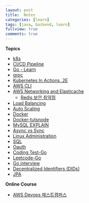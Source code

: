 ```yaml
---
layout: post
title:  Notes
categories: [learn]
tags: [java, backend, learn]
fullview: true
comments: true
---
```



**Topics**
- [k8s](k8s)
- [CI/CD Pipeline](cicd)
- [Go - Learn](golang)
- [grpc](grpc)
- [Kubernetes In Actions .2E](doc_k_in_actions)
- [AWS CLI](doc_aws_cli)
- [AWS Networking and  Elasticache](elasticache)
    - [Redis 보안 취약점](redis_hacked)
- [Load Balancing](load_balancing)
- [Auto Scaling](auto_scaling)
- [Docker](docker)
- [Docker-tutsnode](docker_tutsnode)
- [MySQL EXPLAIN](mysql_explain)
- [Async vs Sync](async_sync)
- [Linux Administration](linux_admin)
- [SQL](sql)
- [Oauth](oauth)
- [Coding Test-Go](go_coding_test)
- [Leetcode-Go](go_leet)
- [Go interview](interview_golang)
- [Decentralized Identifiers (DIDs)](did.pdf)
- [JPA](jpa)

<!--
**Coding Test**
- [Golang leetcode](go_leet)
- [Golang baekjoon](baekjoon)
- [파이썬.Crash Course.2E](python_crash_course)
- [파이썬.코딩 basic](python_coding_basic)
- [파이썬.코딩 test](python_coding_test)
- [파이썬.baekjun](python_baekjun)
- [자바](README_java)
-->

**Online Course**
- [AWS Devops 패스트캠퍼스](fc_aws)

